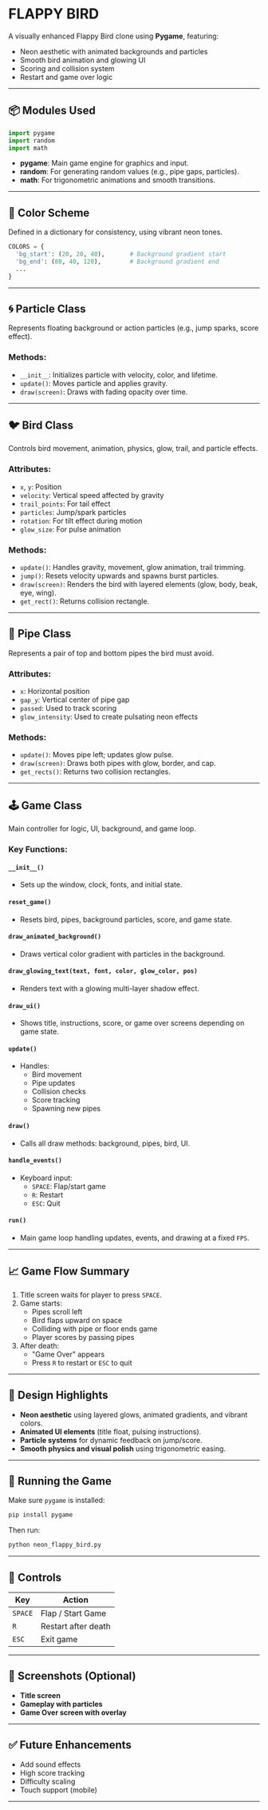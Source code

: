 # FLAPPY BIRD

A visually enhanced Flappy Bird clone using **Pygame**, featuring:
- Neon aesthetic with animated backgrounds and particles
- Smooth bird animation and glowing UI
- Scoring and collision system
- Restart and game over logic

---

## 📦 Modules Used

```python
import pygame
import random
import math
```

- **pygame**: Main game engine for graphics and input.
- **random**: For generating random values (e.g., pipe gaps, particles).
- **math**: For trigonometric animations and smooth transitions.

---

## 🎨 Color Scheme

Defined in a dictionary for consistency, using vibrant neon tones.

```python
COLORS = {
  'bg_start': (20, 20, 40),       # Background gradient start
  'bg_end': (80, 40, 120),        # Background gradient end
  ...
}
```

---

## 🌀 Particle Class

Represents floating background or action particles (e.g., jump sparks, score effect).

### Methods:

- `__init__`: Initializes particle with velocity, color, and lifetime.
- `update()`: Moves particle and applies gravity.
- `draw(screen)`: Draws with fading opacity over time.

---

## 🐦 Bird Class

Controls bird movement, animation, physics, glow, trail, and particle effects.

### Attributes:

- `x`, `y`: Position
- `velocity`: Vertical speed affected by gravity
- `trail_points`: For tail effect
- `particles`: Jump/spark particles
- `rotation`: For tilt effect during motion
- `glow_size`: For pulse animation

### Methods:

- `update()`: Handles gravity, movement, glow animation, trail trimming.
- `jump()`: Resets velocity upwards and spawns burst particles.
- `draw(screen)`: Renders the bird with layered elements (glow, body, beak, eye, wing).
- `get_rect()`: Returns collision rectangle.

---

## 🧱 Pipe Class

Represents a pair of top and bottom pipes the bird must avoid.

### Attributes:

- `x`: Horizontal position
- `gap_y`: Vertical center of pipe gap
- `passed`: Used to track scoring
- `glow_intensity`: Used to create pulsating neon effects

### Methods:

- `update()`: Moves pipe left; updates glow pulse.
- `draw(screen)`: Draws both pipes with glow, border, and cap.
- `get_rects()`: Returns two collision rectangles.

---

## 🕹️ Game Class

Main controller for logic, UI, background, and game loop.

### Key Functions:

#### `__init__()`
- Sets up the window, clock, fonts, and initial state.

#### `reset_game()`
- Resets bird, pipes, background particles, score, and game state.

#### `draw_animated_background()`
- Draws vertical color gradient with particles in the background.

#### `draw_glowing_text(text, font, color, glow_color, pos)`
- Renders text with a glowing multi-layer shadow effect.

#### `draw_ui()`
- Shows title, instructions, score, or game over screens depending on game state.

#### `update()`
- Handles:
  - Bird movement
  - Pipe updates
  - Collision checks
  - Score tracking
  - Spawning new pipes

#### `draw()`
- Calls all draw methods: background, pipes, bird, UI.

#### `handle_events()`
- Keyboard input:
  - `SPACE`: Flap/start game
  - `R`: Restart
  - `ESC`: Quit

#### `run()`
- Main game loop handling updates, events, and drawing at a fixed `FPS`.

---

## 📈 Game Flow Summary

1. Title screen waits for player to press `SPACE`.
2. Game starts:
   - Pipes scroll left
   - Bird flaps upward on space
   - Colliding with pipe or floor ends game
   - Player scores by passing pipes
3. After death:
   - "Game Over" appears
   - Press `R` to restart or `ESC` to quit

---

## 🧠 Design Highlights

- **Neon aesthetic** using layered glows, animated gradients, and vibrant colors.
- **Animated UI elements** (title float, pulsing instructions).
- **Particle systems** for dynamic feedback on jump/score.
- **Smooth physics and visual polish** using trigonometric easing.

---

## 🧪 Running the Game

Make sure `pygame` is installed:

```bash
pip install pygame
```

Then run:

```bash
python neon_flappy_bird.py
```

---

## 🏁 Controls

| Key       | Action             |
|-----------|--------------------|
| `SPACE`   | Flap / Start Game  |
| `R`       | Restart after death|
| `ESC`     | Exit game          |

---

## 📸 Screenshots (Optional)

- **Title screen**
- **Gameplay with particles**
- **Game Over screen with overlay**

---

## ✅ Future Enhancements

- Add sound effects
- High score tracking
- Difficulty scaling
- Touch support (mobile)

---
